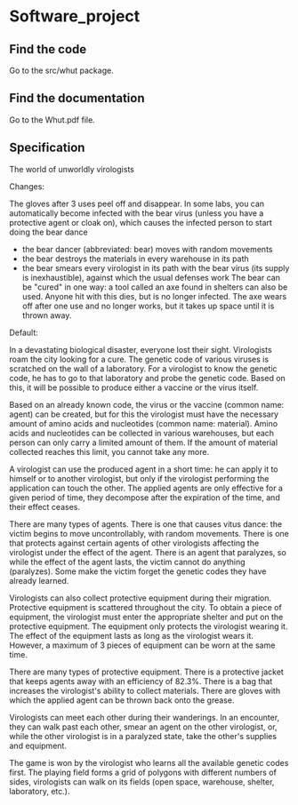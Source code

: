 # Software_project

## Find the code
  Go to the src/whut package.
  
## Find the documentation
  Go to the Whut.pdf file.
  
## Specification

The world of unworldly virologists

Changes:

The gloves after 3 uses peel off and disappear.
In some labs, you can automatically become infected with the bear virus (unless you have a protective agent or cloak on), which causes the infected person to start doing the bear dance
 - the bear dancer (abbreviated: bear) moves with random movements
 - the bear destroys the materials in every warehouse in its path
 - the bear smears every virologist in its path with the bear virus (its supply is inexhaustible), against which the usual defenses work
The bear can be "cured" in one way: a tool called an axe found in shelters can also be used. Anyone hit with this dies, but is no longer infected. The axe wears off after one use and no longer works, but it takes up space until it is thrown away.

Default: 

In a devastating biological disaster, everyone lost their sight. Virologists roam the city looking for a cure.
The genetic code of various viruses is scratched on the wall of a laboratory. For a virologist to know the genetic code, he has to go to that laboratory and probe the genetic code. Based on this, it will be possible to produce either a vaccine or the virus itself.

Based on an already known code, the virus or the vaccine (common name: agent) can be created, but for this the virologist must have the necessary amount of amino acids and nucleotides (common name: material). Amino acids and nucleotides can be collected in various warehouses, but each person can only carry a limited amount of them. If the amount of material collected reaches this limit, you cannot take any more.

A virologist can use the produced agent in a short time: he can apply it to himself or to another virologist, but only if the virologist performing the application can touch the other. The applied agents are only effective for a given period of time, they decompose after the expiration of the time, and their effect ceases.

There are many types of agents. There is one that causes vitus dance: the victim begins to move uncontrollably, with random movements. There is one that protects against certain agents of other virologists affecting the virologist under the effect of the agent. There is an agent that paralyzes, so while the effect of the agent lasts, the victim cannot do anything (paralyzes). Some make the victim forget the genetic codes they have already learned.

Virologists can also collect protective equipment during their migration. Protective equipment is scattered throughout the city. To obtain a piece of equipment, the virologist must enter the appropriate shelter and put on the protective equipment. The equipment only protects the virologist wearing it. The effect of the equipment lasts as long as the virologist wears it. However, a maximum of 3 pieces of equipment can be worn at the same time.

There are many types of protective equipment. There is a protective jacket that keeps agents away with an efficiency of 82.3%. There is a bag that increases the virologist's ability to collect materials. There are gloves with which the applied agent can be thrown back onto the grease.

Virologists can meet each other during their wanderings. In an encounter, they can walk past each other, smear an agent on the other virologist, or, while the other virologist is in a paralyzed state, take the other's supplies and equipment.

The game is won by the virologist who learns all the available genetic codes first. The playing field forms a grid of polygons with different numbers of sides, virologists can walk on its fields (open space, warehouse, shelter, laboratory, etc.).
